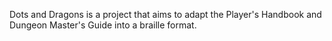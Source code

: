 Dots and Dragons is a project that aims to adapt the Player's Handbook and Dungeon Master's Guide into a braille format.
